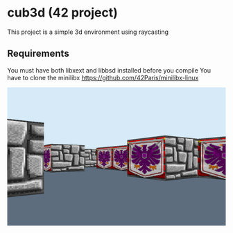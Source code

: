 # cub3d (42 project)

This project is a simple 3d environment using raycasting

## Requirements

You must have both libxext and libbsd installed before you compile
You have to clone the minilibx https://github.com/42Paris/minilibx-linux

![screenshot](img/screenshot.png)
